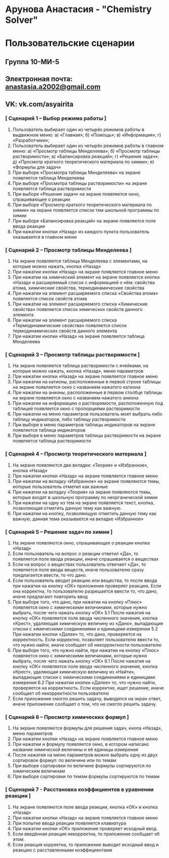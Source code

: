 # Арунова Анастасия - "Chemistry Solver"
# Пользовательские сценарии

## Группа 10-МИ-5
## Электронная почта: anastasia.a2002@gmail.com
## VK: vk.com/asyairita

### [ Сценарий 1 – Выбор режима работы ]

1.	Пользователь выбирает один из четырёх режимов работы в выдвижном меню:  а) «Главная»; б) «Помощь»; в)  «Информация»; г) «Разработчики»;
2.	Пользователь выбирает один из четырёх режимов работы в главном меню:  а) «Просмотр таблицы Менделеева»; б) «Просмотр таблицы растворимости»; в) «Балансировка реакций»; г) «Решение задач»; д) «Просмотр краткого теоретического материала по химии»; е) «Формулы для задач»
3.	При выборе  «Просмотра таблицы Менделеева» на экране появляется таблица Менделеева
4.	При выборе  «Просмотра таблицы растворимости» на экране появляется таблица растворимости
5.	При выборе  «Решение задач» на экране появляется окно, спрашивающее о реакции
6.	При выборе  «Просмотр краткого теоретического материала по химии» на экране появляется список тем школьной программы по химии
7.	При выборе  «Балансировка реакций» на экране появляется поле ввода реакции
8.	При нажатии кнопки «Назад» из каждого пункта пользователь оказывается в главном меню

### [ Сценарий 2 – Просмотр таблицы Менделеева ]

1.	На экране появляется таблица Менделеева с элементами, на которые можно нажать, кнопка «Назад»
2.	При нажатии кнопки «Назад» на экране появляется главное меню
3.	При нажатии на химический элемент на экране появляется кнопка «Назад» и расширяемый список с информацией  о нём:  свойства атома, химические свойства, термодинамические свойства
4.	При нажатии на элемент расширяемого списка «Свойства атома» появляется список свойств атома
5.	При нажатии на элемент расширяемого списка «Химические свойства» появляется список химических свойств данного элемента
6.	При нажатии на элемент расширяемого списка «Термодинамические  свойства» появляется список термодинамических свойств данного элемента
7.	При нажатии кнопки «Назад» на экране появляется таблица Менделеева

### [ Сценарий 3 – Просмотр таблицы растворимости ]

1.	На экране появляется таблица растворимости с ячейками, на которые можно нажать, кнопка «Назад», меню параметров
2.	При нажатии кнопки «Назад» на экране появляется главное меню
3.	При нажатии на катионы, расположенные в первой строке  таблицы на экране появляется окно с названием нажатого катиона
4.	При нажатии на анионы, расположенные в первом  столбце  таблицы на экране появляется окно с названием нажатого аниона
5.	При нажатии на информацию о растворимости, расположенную под таблицей появляется окно с пропорциями растворимости
6.	При нажатии на меню параметров пользователь моет выбрать либо таблицу индикаторов, либо таблицу растворимости
7.	При выборе в меню параметров таблицы индикаторов на экране появляется таблица индикаторов
8.	При выборе в меню параметров таблицы растворимости на экране появляется таблица растворимости

### [ Сценарий 4 – Просмотр теоретического материала ]
1.	На экране появляются две вкладки: «Теория» и «Избранное», кнопка «Назад»
2.	При нажатии кнопки «Назад» на экране появляется главное меню
3.	При нажатии на вкладку «Избранное» на экране появляются темы, которые пользователь отметил как важные
4.	При нажатии на вкладку «Теория» на экране появляются темы, которые входят в школьную программу по неорганической химии
5.	При нажатии на одну из тем на экране появляется текст, кнопка, позволяющая отметить данную тему как важную.
6.	При нажатии на кнопку, позволяющую отметить данную тему как важную, данная тема оказывается на вкладке «Избранное»

### [ Сценарий 5  – Решение задач по химии ]
1.	На экране появляются окно, спрашивающее о реакции кнопка «Назад»
2.	Если пользователь на вопрос о реакции ответил «Да», то появляется поле ввода реакции, иначе спрашивается о веществах
3.	Если на вопрос о веществах пользователь отвечает «Да», то появляется поле ввода веществ, иначе пользователю сразу предлагается ввести, то что дано.
4.	Если пользователь вводит реакцию или вещества, то после ввода при нажатии на кнопку «ОК» приложение проверяет реакцию. Если она корректна, то пользователю разрешается ввести то, что дано, иначе предлагают повторить ввод
5.	При выборе того, что дано, при нажатии на кнопку «Плюс» появляется окно с химическими величинами, которые нужно выбрать, после чего нажать кнопку «ОК»
5.1	После нажатия на кнопку «ОК» появляется поле ввода численного значения, кнопка «Крест», удаляющая химическую величину из «Дано», выпадающие списки с химическими соединениями и единицами измерения
5.2	При нажатии кнопки «Далее» то, что дано, проверяется на корректность. Если корректно, позволяет пользователю ввести то, что нужно найти, иначе сообщает об некорректности пользователю
6.	При выборе того, что нужно найти, при нажатии на кнопку «Плюс» появляется окно с химическими величинами, которые нужно выбрать, после чего нажать кнопку «ОК»
6.1	После нажатия на кнопку «ОК» появляется поле ввода численного значения, кнопка «Крест», удаляющая химическую величину из «Найти», выпадающие списки с химическими соединениями и единицами измерения
6.2	При нажатии кнопки «Далее» то, что нужно найти, проверяется на корректность. Если корректно, ищет решение, иначе сообщает об некорректности пользователю
7.	Если приложение смогло решить задачу, выводится на экран ответ, иначе приложение сообщает о том, что не смогло решить задачу.
 
### [ Сценарий 6 – Просмотр химических формул ]
1.	На экране появляются формулы для решения задач, кнопа «Назад», меню параметров
2.	При нажатии кнопки «Назад» на экране появляется главное меню
3.	При нажатии н формулу появляется окно, в котором написано название химической величины и её единицы измерения 
4.	После нажатия на меню параметров можно выбрать одну из двух сортировок формул: по величине или по темам
5.	При выборе сортировки по величине формулы сортируются по химическим величинам
6.	При выборе сортировки по темам формулы сортируются по темам

### [ Сценарий 7 - Расстановка коэффициентов в уравнении реакции ]
1.	На экране появляются поле ввода реакции, кнопка «ОК» и кнопка «Назад»
2.	При нажатии кнопки «Назад» на экране появляется главное меню
3.	При попытке ввода реакции появляется клавиатура
4.	При нажатии кнопки «ОК» приложение проверяет исходный ввод.
5.	Если введённая реакция некорректна, то приложение сообщает об этом.
6.	Если реакция корректна, то приложение выводит исходный ввод и реакцию с расставленными коэффициентами

